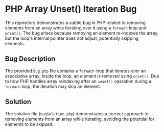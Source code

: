 # PHP Array Unset() Iteration Bug

This repository demonstrates a subtle bug in PHP related to removing elements from an array while iterating over it using a `foreach` loop and `unset()`.  The bug arises because removing an element re-indexes the array, but the loop's internal pointer does not adjust, potentially skipping elements.

## Bug Description

The provided `bug.php` file contains a `foreach` loop that iterates over an associative array. Inside the loop, an element is removed using `unset()`. Due to how PHP handles array reindexing after an `unset()` operation during a `foreach` loop,  the iteration may skip an element.

## Solution

The solution file (`bugSolution.php`) demonstrates a correct approach to removing elements from an array while iterating, avoiding the potential for elements to be skipped.
